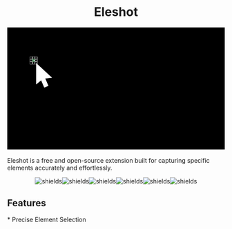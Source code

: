 <h1 align="center" id="title">Eleshot</h1>

<p align="center"><img src="https://raw.githubusercontent.com/Sphiment/Eleshot/refs/heads/main/Assets/Banner.gif" alt="project-image"></p>

<p id="description">Eleshot is a free and open-source extension built for capturing specific elements accurately and effortlessly.</p>

<p align="center"><img src="https://img.shields.io/badge/Arc-222222?style=for-the-badge&amp;logo=Arc&amp;logoColor=FCBFBD" alt="shields"><img src="https://img.shields.io/badge/Brave-FB542B?style=for-the-badge&amp;logo=Brave&amp;logoColor=FFFFFF" alt="shields"><img src="https://img.shields.io/badge/Firefox-FF7139?style=for-the-badge&amp;logo=Firefox&amp;logoColor=FFFFFF" alt="shields"><img src="https://img.shields.io/badge/Google%20Chrome-4285F4?style=for-the-badge&amp;logo=Google+Chrome&amp;logoColor=FFFFFF" alt="shields"><img src="https://img.shields.io/badge/Opera-FF1B2D?style=for-the-badge&amp;logo=Opera&amp;logoColor=FFFFFF" alt="shields"><img src="https://img.shields.io/badge/Opera%20GX-EE2950?style=for-the-badge&amp;logo=Opera+GX&amp;logoColor=FFFFFF" alt="shields"></p>

<h2>Features</h2>
*   Precise Element Selection

